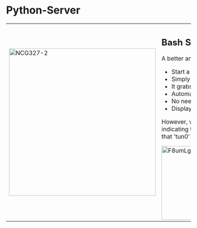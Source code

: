 # Python-Server
<table>
  <tr>
    <td>
      <img src="https://github.com/behindd/Python-Server-MadeEasy/assets/76596012/b5e8a0a9-1e21-4f12-bd4b-f8097b1d0b95" alt="NCG327-2" width="400" height="400">
    </td>
    <td>
      <h2>Bash Script</h2>
      <p>A better and faster way to execute:</p>
      <ul>
        <li>Start a Python HTTP server</li>
        <li>Simply type 'eh' and hit the tab key</li>
        <li>It grabs the tun0 IP address and displays it in the terminal</li>
        <li>Automatically saves the URL to the clipboard</li>
        <li>No need for manual IP checking (ifconfig)</li>
        <li>Displays an error message if tun0 does not exist</li>
      </ul>
      <p>However, when using 'python3 -m http.server,' you won't receive a message indicating that 'tun0' does not exist. It continues to run as usual until you realize that 'tun0' is not available.</p>
         <img src="https://github.com/behindd/Python-Server/assets/76596012/c632d553-3f83-4c78-acfd-f1634a988c9b" alt="F8umLgOWYAAaW2_" width="600" height="200">
    </td>
  </tr>
</table>
